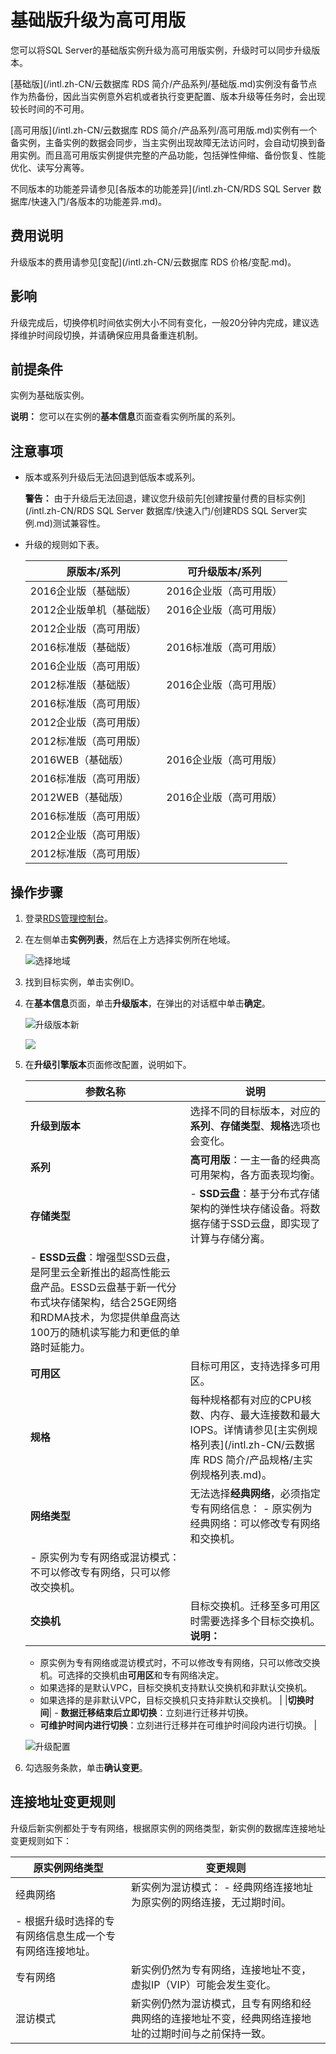 # 基础版升级为高可用版

您可以将SQL Server的基础版实例升级为高可用版实例，升级时可以同步升级版本。

[基础版](/intl.zh-CN/云数据库 RDS 简介/产品系列/基础版.md)实例没有备节点作为热备份，因此当实例意外宕机或者执行变更配置、版本升级等任务时，会出现较长时间的不可用。

[高可用版](/intl.zh-CN/云数据库 RDS 简介/产品系列/高可用版.md)实例有一个备实例，主备实例的数据会同步，当主实例出现故障无法访问时，会自动切换到备用实例。而且高可用版实例提供完整的产品功能，包括弹性伸缩、备份恢复、性能优化、读写分离等。

不同版本的功能差异请参见[各版本的功能差异](/intl.zh-CN/RDS SQL Server 数据库/快速入门/各版本的功能差异.md)。

## 费用说明

升级版本的费用请参见[变配](/intl.zh-CN/云数据库 RDS 价格/变配.md)。

## 影响

升级完成后，切换停机时间依实例大小不同有变化，一般20分钟内完成，建议选择维护时间段切换，并请确保应用具备重连机制。

## 前提条件

实例为基础版实例。

**说明：** 您可以在实例的**基本信息**页面查看实例所属的系列。

## 注意事项

-   版本或系列升级后无法回退到低版本或系列。

    **警告：** 由于升级后无法回退，建议您升级前先[创建按量付费的目标实例](/intl.zh-CN/RDS SQL Server 数据库/快速入门/创建RDS SQL Server实例.md)测试兼容性。

-   升级的规则如下表。

    |原版本/系列|可升级版本/系列|
    |------|--------|
    |2016企业版（基础版）|2016企业版（高可用版）|
    |2012企业版单机（基础版）|2016企业版（高可用版）|
    |2012企业版（高可用版）|
    |2016标准版（基础版）|2016标准版（高可用版）|
    |2016企业版（高可用版）|
    |2012标准版（基础版）|2016企业版（高可用版）|
    |2016标准版（高可用版）|
    |2012企业版（高可用版）|
    |2012标准版（高可用版）|
    |2016WEB（基础版）|2016企业版（高可用版）|
    |2016标准版（高可用版）|
    |2012WEB（基础版）|2016企业版（高可用版）|
    |2016标准版（高可用版）|
    |2012企业版（高可用版）|
    |2012标准版（高可用版）|


## 操作步骤

1.  登录[RDS管理控制台](https://rds.console.aliyun.com/)。
2.  在左侧单击**实例列表**，然后在上方选择实例所在地域。

    ![选择地域](https://static-aliyun-doc.oss-accelerate.aliyuncs.com/assets/img/zh-CN/3074469951/p36543.png)

3.  找到目标实例，单击实例ID。
4.  在**基本信息**页面，单击**升级版本**，在弹出的对话框中单击**确定**。

    ![升级版本新](https://static-aliyun-doc.oss-accelerate.aliyuncs.com/assets/img/zh-CN/4776237061/p188639.png)

    ![](https://static-aliyun-doc.oss-accelerate.aliyuncs.com/assets/img/zh-CN/7303729951/p53145.png)

5.  在**升级引擎版本**页面修改配置，说明如下。

    |参数名称|说明|
    |----|--|
    |**升级到版本**|选择不同的目标版本，对应的**系列**、**存储类型**、**规格**选项也会变化。|
    |**系列**|**高可用版**：一主一备的经典高可用架构，各方面表现均衡。|
    |**存储类型**|    -   **SSD云盘**：基于分布式存储架构的弹性块存储设备。将数据存储于SSD云盘，即实现了计算与存储分离。
    -   **ESSD云盘**：增强型SSD云盘，是阿里云全新推出的超高性能云盘产品。ESSD云盘基于新一代分布式块存储架构，结合25GE网络和RDMA技术，为您提供单盘高达100万的随机读写能力和更低的单路时延能力。 |
    |**可用区**|目标可用区，支持选择多可用区。|
    |**规格**|每种规格都有对应的CPU核数、内存、最大连接数和最大IOPS。详情请参见[主实例规格列表](/intl.zh-CN/云数据库 RDS 简介/产品规格/主实例规格列表.md)。|
    |**网络类型**|无法选择**经典网络**，必须指定专有网络信息：     -   原实例为经典网络：可以修改专有网络和交换机。
    -   原实例为专有网络或混访模式：不可以修改专有网络，只可以修改交换机。 |
    |**交换机**|目标交换机。迁移至多可用区时需要选择多个目标交换机。 **说明：**

    -   原实例为专有网络或混访模式时，不可以修改专有网络，只可以修改交换机。可选择的交换机由**可用区**和专有网络决定。
    -   如果选择的是默认VPC，目标交换机支持默认交换机和非默认交换机。
    -   如果选择的是非默认VPC，目标交换机只支持非默认交换机。 |
    |**切换时间**|    -   **数据迁移结束后立即切换**：立刻进行迁移并切换。
    -   **可维护时间内进行切换**：立刻进行迁移并在可维护时间段内进行切换。 |

    ![升级配置](https://static-aliyun-doc.oss-accelerate.aliyuncs.com/assets/img/zh-CN/8303729951/p41116.png)

6.  勾选服务条款，单击**确认变更**。

## 连接地址变更规则

升级后新实例都处于专有网络，根据原实例的网络类型，新实例的数据库连接地址变更规则如下：

|原实例网络类型|变更规则|
|-------|----|
|经典网络|新实例为混访模式： -   经典网络连接地址为原实例的网络连接，无过期时间。
-   根据升级时选择的专有网络信息生成一个专有网络连接地址。 |
|专有网络|新实例仍然为专有网络，连接地址不变，虚拟IP（VIP）可能会发生变化。|
|混访模式|新实例仍然为混访模式，且专有网络和经典网络的连接地址不变，经典网络连接地址的过期时间与之前保持一致。|

